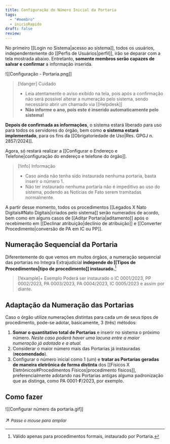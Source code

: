 ```yaml
---
title: Configuração do Número Inicial da Portaria
tags:
  - "#membro"
  - inicioRapido
draft: false
review:
---
```

No primeiro [[Login no Sistema|acesso ao sistema]], todos os usuários, independentemente do [[Perfis de Usuários|perfil]], irão se deparar com a tela mostrada abaixo. Entretanto, **somente membros serão capazes de salvar e confirmar** a informação inserida.

![[Configuração - Portaria.png]]

>[!danger] Cuidado
>* Leia atentamente o aviso exibido na tela, pois após a confirmação não será possível alterar a numeração pelo sistema, sendo necessário abrir um chamado via [[Helpdesk]]
>* **Não informe o ano, pois este é inserido automaticamente pelo sistema!**

**Depois de confirmada as informações**, o sistema estará liberado para uso para todos os servidores do órgão, bem como **o sistema estará implementado**, para os fins da [[Obrigatoriedade de Uso|Res. GPGJ n. 2857/2024]]. 

Agora, só restará realizar a [[Configurar o Endereço e Telefone|configuração do endereço e telefone do órgão]].

> [!info] Informação
> * Caso ainda não tenha sido instaurada nenhuma portaria, basta inserir o número 1.
> * Não ter instaurado nenhuma portaria não é impeditivo ao uso do sistema, podendo as Notícias de Fato serem tramitadas normalmente.

A partir desse momento, todos os procedimentos [[Legados X Nato Digitais#Nato Digitais|criados pelo sistema]] serão numerados de acordo, bem como em alguns casos de [[Aditar Portaria|aditamento]] após o recebimento em [[Declinar atribuição|declínio de atribuição]] e [[Converter Procedimento|conversão de PA em IC ou PP]].

## Numeração Sequencial da Portaria

Diferentemente do que vemos em muitos órgãos, a numeração sequencial das portarias no Integra Extrajudicial **independe do [[Tipos de Procedimentos|tipo de procedimento]] instaurado.**[^1]

>[!example]+ Exemplo
>Poderá ser instaurado o IC 0001/2023, PP 0002/2023, PA 0003/2023, PA 0004/2023, IC 0005/2023 e assim por diante.

## Adaptação da Numeração das Portarias

Caso o órgão utilize numerações distintas para cada um de seus tipos de procedimento, pode-se adotar, basicamente, 3 (três) métodos:

1. **Somar o quantitativo total de Portarias** e inserir no sistema o próximo número. *Neste caso poderá haver uma lacuna entre a maior numeração já adotada e a atual.*
2. Considerar o maior número mais das Portarias já instauradas (**recomendado**).
3. Configurar o número inicial como 1 (um) e **tratar as Portarias geradas de maneira eletrônica de forma distinta** dos [[Físicos X Eletrônicos#Procedimentos Físicos|procedimento físicos]], preferencialmente adotando nas Portarias antigas alguma padronização que as distinga, como PA 0001-**F**/2023, por exemplo.

## Como fazer

![[Configurar número da portaria.gif]]<p style="font-size: 1.2em;">↗️ <em style="font-size: small;">Passe o mouse para ampliar</em></p>

[^1]: Válido apenas para procedimentos formais, instaurado por Portaria.